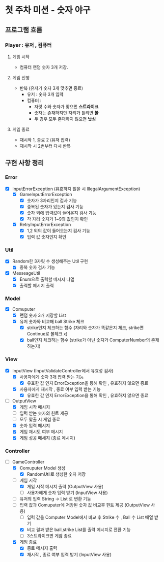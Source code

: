 # 첫 주차 미션 - 숫자 야구

## 프로그램 흐름

### Player : 유저 , 컴퓨터

1. 게임 시작
    - 컴퓨터 랜덤 숫자 3개 저장.

2. 게임 진행
    - 반복 (유저가 숫자 3개 맞추면 종료)
        - 유저 : 숫자 3개 입력
        - 컴퓨터 : 
          - 자릿 수와 숫자가 맞으면 **스트라이크**
          - 숫자는 존재하지만 자리가 틀리면 **볼**
          - 두 경우 모두 존재하지 않으면 **낫싱**

3. 게임 종료
    - 재시작 1, 종료 2 (유저 입력)
    - 재시작 시 2번부터 다시 반복

## 구현 사항 정리

### Error
- [x] InputErrorException (유효하지 않을 시 IllegalArgumentException)
    - [x] GameInputErrorException
        - [x] 숫자가 3자리인지 검사 기능
        - [x] 중복된 숫자가 있는지 검사 기능
        - [x] 숫자 외에 입력값이 들어온지 검사 기능
        - [x] 각 자리 숫자가 1~9의 값인지 확인
    - [x] RetryInputErrorException
        - [x] 1,2 외의 값이 들어오는지 검사 기능
        - [x] 입력 값 숫자인지 확인

### Util
- [x] Random한 3자릿 수 생성해주는 Util 구현
    - [x] 중복 숫자 검사 기능
- [x] MesseageUtil
    - [x] Enum으로 출력할 메시지 나열
    - [x] 출력할 메시지 출력

### Model
- [x] Comuputer
    - [x] 랜덤 숫자 3개 저장할 List
    - [x] 유저 숫자와 비교해 ball Strike 체크
        - [x] strike인지 체크하는 함수 (자리와 숫자가 똑같은지 체크, strike면 Continue로 볼체크 x)
        - [x] ball인지 체크하는 함수 (strike가 아닌 숫자가 ComputerNumber의 존재하는지)

### View
- [x] InputView (InputValidateController에서 유효성 검사)
    - [x] 사용자에게 숫자 3개 입력 받는 기능
      - [x] 유효한 값 인지 ErrorException을 통해 확인 , 유효하지 않으면 종료
    - [x] 사용자에게 재시작 , 종료 여부 입력 받는 기능
      - [x] 유효한 값 인지 ErrorException을 통해 확인 , 유효하지 않으면 종료

- [ ] OutputView
    - [x] 게임 시작 메시지
    - [ ] 입력 받는 숫자의 힌트 제공
    - [ ] 모두 맞출 시 게임 종료
    - [x] 숫자 입력 메시지
    - [x] 게임 재시도 여부 메시지
    - [x] 게임 성공 메세지 (종료 메시지)

### Controller
- [ ] GameController
    - [x] Comuputer Model 생성
        - [x] RandomUtil로 생성한 숫자 저장
    - [ ] 게임 시작
        - [x] 게임 시작 메시지 출력 (OutputView 사용)
        - [ ] 사용자에게 숫자 입력 받기 (InputView 사용)
    - [ ] 유저의 입력 String -> List<Integer> 로 변환 기능
    - [ ] 입력 값과 Comuputer에 저장된 숫자 값 비교후 힌트 제공 (OutputView 사용)
        - [ ] 입력 값을 Computer Model에서 비교 후 Strike 수 , Ball 수 List 배열 받기
        - [x] 비교 결과 받은 ball,strike List를 출력 메시지로 전환 기능
        - [ ] 3스트라이크면 게임 종료
    - [x] 게임 종료
        - [x] 종료 메시지 출력
        - [x] 재시작 , 종료 여부 입력 받기 (InputView 사용)